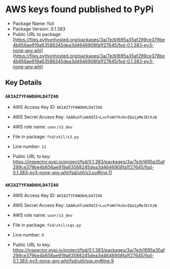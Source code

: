 # AWS keys found published to PyPi

* Package Name: fsd
* Package Version: 0.1.383
* Public URL to package: [https://files.pythonhosted.org/packages/3a/7e/b1695a35af299ce379be4b656ae919a63588245dea3d4646908fa1f27645/fsd-0.1.383-py3-none-any.whl](https://files.pythonhosted.org/packages/3a/7e/b1695a35af299ce379be4b656ae919a63588245dea3d4646908fa1f27645/fsd-0.1.383-py3-none-any.whl)

## Key Details

### `AKIAZ7YFAWD6HLD47Z4O`

* AWS Access Key ID: `AKIAZ7YFAWD6HLD47Z4O`
* AWS Secret Access Key: `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` 
* AWS role name: `user/s3_dev`
* File in package: `fsd/util/s3.py`
* Line number: `11`

* Public URL to key: https://inspector.pypi.io/project/fsd/0.1.383/packages/3a/7e/b1695a35af299ce379be4b656ae919a63588245dea3d4646908fa1f27645/fsd-0.1.383-py3-none-any.whl/fsd/util/s3.py#line.11



### `AKIAZ7YFAWD6HLD47Z4O`

* AWS Access Key ID: `AKIAZ7YFAWD6HLD47Z4O`
* AWS Secret Access Key: `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` 
* AWS role name: `user/s3_dev`
* File in package: `fsd/util/sqs.py`
* Line number: `9`

* Public URL to key: https://inspector.pypi.io/project/fsd/0.1.383/packages/3a/7e/b1695a35af299ce379be4b656ae919a63588245dea3d4646908fa1f27645/fsd-0.1.383-py3-none-any.whl/fsd/util/sqs.py#line.9


